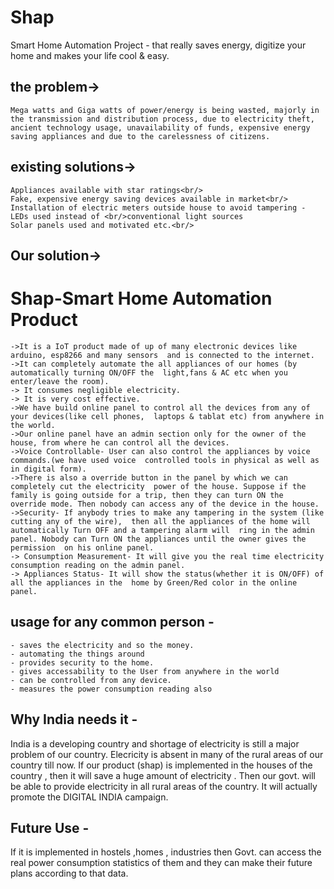 # Shap
Smart Home Automation Project - that really saves energy, digitize your home and makes your life cool &amp; easy.

## the problem->
	Mega watts and Giga watts of power/energy is being wasted, majorly in the transmission and distribution process, due to electricity theft, ancient technology usage, unavailability of funds, expensive energy saving appliances and due to the carelessness of citizens.

## existing solutions->
    Appliances available with star ratings<br/>
    Fake, expensive energy saving devices available in market<br/>
    Installation of electric meters outside house to avoid tampering - LEDs used instead of <br/>conventional light sources
    Solar panels used and motivated etc.<br/>

## Our solution->
# Shap-Smart Home Automation Product
	->It is a IoT product made of up of many electronic devices like arduino, esp8266 and many sensors  and is connected to the internet.
	->It can completely automate the all appliances of our homes (by automatically turning ON/OFF the  light,fans & AC etc when you enter/leave the room).
	-> It consumes negligible electricity.
	-> It is very cost effective.
	->We have build online panel to control all the devices from any of your devices(like cell phones,  laptops & tablat etc) from anywhere in the world.
	->Our online panel have an admin section only for the owner of the house, from where he can control all the devices. 
	->Voice Controllable- User can also control the appliances by voice commands.(we have used voice  controlled tools in physical as well as in digital form).
	->There is also a override button in the panel by which we can completely cut the electricity  power of the house. Suppose if the family is going outside for a trip, then they can turn ON the  override mode. Then nobody can access any of the device in the house. 
	->Security- If anybody tries to make any tampering in the system (like cutting any of the wire),  then all the appliances of the home will automatically Turn OFF and a tampering alarm will  ring in the admin panel. Nobody can Turn ON the appliances until the owner gives the permission  on his online panel.
	-> Consumption Measurement- It will give you the real time electricity consumption reading on the admin panel.
	-> Appliances Status- It will show the status(whether it is ON/OFF) of all the appliances in the  home by Green/Red color in the online panel.

## usage for any common person - 
	- saves the electricity and so the money.
	- automating the things around
	- provides security to the home.
	- gives accessability to the User from anywhere in the world 
	- can be controlled from any device.
	- measures the power consumption reading also

## Why India needs it -
India is a developing country and shortage of electricity is still a major problem of our country. Elecricity is absent in many of the rural areas of our country till now. If our product (shap) is implemented in the houses of the country , then it will save a huge amount of electricity . Then our govt. will be able to provide electricity in all rural areas of the country. It will actually promote the DIGITAL INDIA campaign.

## Future Use - 
If it is implemented in hostels ,homes , industries then Govt. can access the real power consumption statistics of them and they can make their future plans according to that data.

